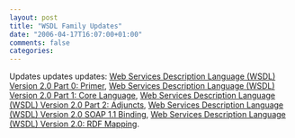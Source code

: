 ```yaml
---
layout: post
title: "WSDL Family Updates"
date: "2006-04-17T16:07:00+01:00"
comments: false
categories: 
---
```


<p>Updates updates updates: <a href="http://www.w3.org/TR/2006/CR-wsdl20-primer-20060327" title="Web Services Description Language (WSDL) Version 2.0 Part 0: Primer">Web Services Description Language (WSDL) Version 2.0 Part 0: Primer</a>, <a href="http://www.w3.org/TR/2006/CR-wsdl20-20060327" title="Web Services Description Language (WSDL) Version 2.0 Part 1: Core Language">Web Services Description Language (WSDL) Version 2.0 Part 1: Core Language</a>, <a href="http://www.w3.org/TR/2006/CR-wsdl20-adjuncts-20060327" title="Web Services Description Language (WSDL) Version 2.0 Part 2: Adjuncts">Web Services Description Language (WSDL) Version 2.0 Part 2: Adjuncts</a>,  <a href="http://www.w3.org/TR/2006/WD-wsdl20-soap11-binding-20060327" title="Web Services Description Language (WSDL) Version 2.0 SOAP 1.1 Binding">Web Services Description Language (WSDL) Version 2.0 SOAP 1.1 Binding</a>, <a href="http://www.w3.org/TR/2006/WD-wsdl20-rdf-20060327" title="Web Services Description Language (WSDL) Version 2.0: RDF Mapping">Web Services Description Language (WSDL) Version 2.0: RDF Mapping</a>.</p>


